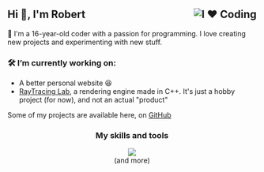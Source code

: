 ## Hi 👋, I'm Robert <img align="right" src="https://img.shields.io/badge/I%20%E2%9D%A4%EF%B8%8F-Coding-blue?style=flat" alt="I ❤️ Coding"/>

🚀 I'm a 16-year-old coder with a passion for programming. I love creating new projects and experimenting with new stuff.

### 🛠️ I’m currently working on:
- A better personal website 😆
- [RayTracing Lab](https://github.com/RobertLupas/RayTracing-Lab), a rendering engine made in C++. It's just a hobby project (for now), and not an actual "product"

Some of my projects are available here, on [GitHub](https://github.com/half-real-SCRACX?tab=repositories)

<h3 align="center">My skills and tools</h3>
<p align="center">
  <img src="https://skillicons.dev/icons?i=html,css,js,alpinejs,nodejs,bun,cpp,java,kotlin,vscode,visualstudio,replit,postman&theme=dark" />
  <br>
  (and more)
</p>
